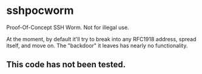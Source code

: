 sshpocworm
==========
Proof-Of-Concept SSH Worm.  Not for illegal use.

At the moment, by default it'll try to break into any RFC1918 address, spread
itself, and move on.  The "backdoor" it leaves has nearly no functionality.

This code has not been tested.
------------------------------
